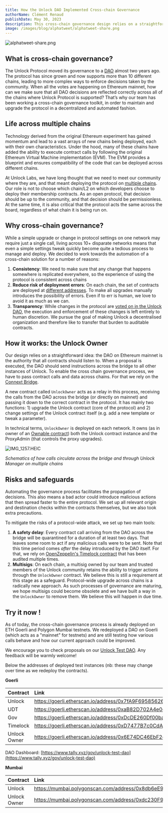 ```yaml
---
title: How the Unlock DAO Implemented Cross-chain Governance
authorName: Clément Renaud
publishDate: May 30, 2023
description: This cross-chain governance design relies on a straightforward idea. The DAO on Ethereum mainnet is the authority that all contracts should listen to. When a proposal is executed, the DAO should send instructions, pass contract calls, and send data across a bridge to all other instances of the DAO on other chains.
image: /images/blog/alphatweet/alphatweet-share.png
---
```


![alphatweet-share.png](/images/blog/alphatweet/alphatweet-share.png)

## What is cross-chain governance?

The Unlock Protocol moved its governance to a [DAO](https://docs.unlock-protocol.com/governance/unlock-dao) almost two years ago. The protocol has since grown and now supports more than 10 different chains, leading to more complex ways to enforce decisions taken by the community. When all the votes are happening on Ethereum mainnet, how can we make sure that all DAO decisions are reflected correctly across all of the chains where Unlock Protocol is supported? That’s why our team has been working a cross-chain governance toolkit, in order to maintain and upgrade the protocol in a decentralized and automated fashion.

## Life across multiple chains

Technology derived from the original Ethereum experiment has gained momentum and lead to a vast arrays of new chains being deployed, each with their own characteristics. Under the hood, many of these chains have added the ability to execute contract calls by following the original Ethereum Virtual Machine implementation (EVM). The EVM provides a blueprint and ensures compatibility of the code that can be deployed across different chains.

At Unlock Labs, we have long thought that we need to meet our community where they are, and that meant deploying the protocol on [multiple chains](https://docs.unlock-protocol.com/core-protocol/unlock/networks). Our role is not to choose which chain/L2 on which developers choose to deploy their membership contracts. As an open protocol, that decision should be up to the community, and that decision should be permissionless. At the same time, it is also critical that the protocol acts the same across the board, regardless of what chain it is being run on.

## Why cross-chain governance?

While a simple upgrade or change in protocol settings on one network may require just a single call, living across 10+ disparate networks means that even a simple settings tweak quickly become quite a tedious process to manage and deploy. We decided to work towards the automation of a cross-chain solution for a number of reasons:

1. **Consistency**: We need to make sure that any change that happens somewhere is replicated everywhere, so the experience of using the protocol is consistent across chains
2. **Reduce risk of deployment errors**: On each chain, the set of contracts are deployed at [different addresses](https://www.npmjs.com/package/@unlock-protocol/networks). To make all upgrades manually introduces the possibility of errors. Even if to err is human, we love to avoid it as much as we can.
3. **Transparency**: While changes in the protocol are [voted on in the Unlock DAO](https://unlock-protocol.com/guides/delegation/), the execution and enforcement of these changes is left entirely to human discretion. We pursue the goal of making Unlock a decentralised organization and therefore like to transfer that burden to auditable contracts.

## How it works: the Unlock Owner

Our design relies on a straightforward idea: the DAO on Ethereum mainnet is the authority that all contracts should listen to. When a proposal is executed, the DAO should send instructions across the bridge to all other instances of Unlock. To enable the cross chain governance process, we have to pass contract calls and data across chains. For that we rely on the [Connext Bridge](https://www.connext.network/).

A new contract called `UnlockOwner` acts as a relay in this process, receiving the calls from the DAO across the bridge (or directly on mainnet) and passing it down to the correct contract in the protocol. It has mainly two functions: 1) upgrade the Unlock contract (core of the protocol) and 2) change settings of the Unlock contract itself (e.g. add a new template or tweak a parameter).

In technical terms, `UnlockOwner` is deployed on each network. It owns (as in owner of an [Ownable contract](https://docs.openzeppelin.com/contracts/4.x/access-control#ownership-and-ownable)) both the Unlock contract instance and the ProxyAdmin (that controls the proxy upgrades).

![IMG_1257.HEIC](How%20the%20Unlock%20DAO%20Implemented%20Cross-chain%20Governa%209898c687d4eb4948b14b5a2df959e40d/IMG_1257.heic)

*Schematics of how calls circulate across the bridge and through Unlock Manager on multiple chains*

## Risks and safeguards

Automating the governance process facilitates the propagation of decisions. This also means a bad actor could introduce malicious actions that then spread faster to the entire protocol. We set up all relevant origin and destination checks within the contracts themselves, but we also took extra precautions.

To mitigate the risks of a protocol-wide attack, we set up two main tools:

1. **A safety delay**: Every contract call arriving from the DAO across the bridge will be quarantined for a duration of at least two days. That leaves some room to act if any malicious calls were to be sent. Note that this time period comes *after* the delay introduced by the DAO itself. For that, we rely on [OpenZeppelin's Timelock contract](https://docs.openzeppelin.com/contracts/4.x/governance#timelock) that has been audited multiple times.
2. **Multisigs**: On each chain, a multisig owned by our team and trusted members of the Unlock community retains the ability to trigger actions through the `UnlockOwner` contract. We believe this is still a requirement at this stage as a safeguard. Protocol-wide upgrade across chains is a radically new approach. As such processes of governance are maturing, we hope multisigs could become obsolete and we have built a way in the `UnlockOwner` to remove them. We believe this will happen in due time.

## Try it now !

As of today, the cross-chain governance process is already deployed on ETH Goerli and Polygon Mumbai testnets. We redeployed a DAO on Goerli (which acts as a "mainnet" for testnets) and are still testing how various calls behave and how our current approach could be improved. 

We encourage you to check proposals on our [Unlock Test DAO](https://www.tally.xyz/gov/unlock-test-dao). Any feedback will be warmly welcome!

Below the addresses of deployed test instances (nb: these may change over time as we redeploy the contracts).

**Goerli**

| Contract | Link|
| :--- | :--- |
| Unlock | https://goerli.etherscan.io/address/0x7fA9F695856269E1415b2d373b35037159E2F94C |
| UDT | https://goerli.etherscan.io/address/0xaB82D702A4e0cD165072C005dc504A21c019718F#readProxyContract |
| Gov | https://goerli.etherscan.io/address/0xDcDE260Df00ba86889e8B112DfBe1A4945B35CA9 |
| Timelock | https://goerli.etherscan.io/address/0xD7477B7c0CdA4204Cf860e4c27486061b15a5AC3 |
| Unlock Owner | https://goerli.etherscan.io/address/0x6E74DC46EbF2cDB75B72Ab1dCAe3C98c7E9d28a1 |

DAO Dashboard: [https://www.tally.xyz/gov/unlock-test-dao](https://www.tally.xyz/gov/unlock-test-dao)

**Mumbai**

| Contract | Link|
| :--- | :--- |
| Unlock | https://mumbai.polygonscan.com/address/0x8db6eE991C6C3CB2b6228b558c1b3D6EA474cB42#writeProxyContract |
| Unlock Owner | https://mumbai.polygonscan.com/address/0xdc230F9A08918FaA5ae48B8E13647789A8B6dD46 |
